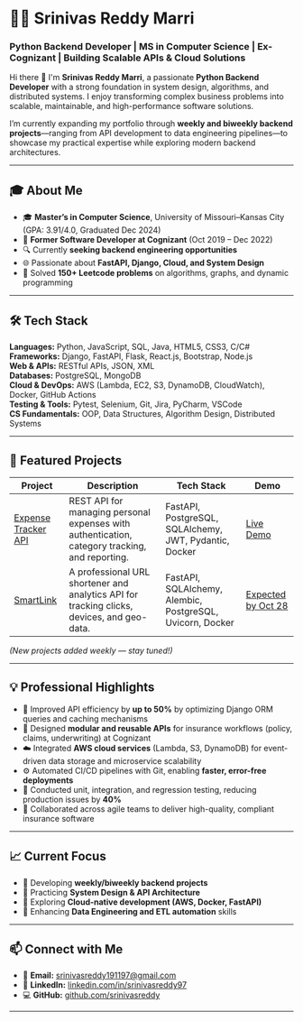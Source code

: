 # 🧑‍💻 Srinivas Reddy Marri

### Python Backend Developer | MS in Computer Science | Ex-Cognizant | Building Scalable APIs & Cloud Solutions

Hi there 👋 I'm **Srinivas Reddy Marri**, a passionate **Python Backend Developer** with a strong foundation in system design, algorithms, and distributed systems. I enjoy transforming complex business problems into scalable, maintainable, and high-performance software solutions.

I’m currently expanding my portfolio through **weekly and biweekly backend projects**—ranging from API development to data engineering pipelines—to showcase my practical expertise while exploring modern backend architectures.

---

## 🎓 About Me

- 🎓 **Master’s in Computer Science**, University of Missouri–Kansas City (GPA: 3.91/4.0, Graduated Dec 2024)  
- 💼 **Former Software Developer at Cognizant** (Oct 2019 – Dec 2022)  
- 🔍 Currently **seeking backend engineering opportunities**  
- 🌐 Passionate about **FastAPI, Django, Cloud, and System Design**  
- 🧠 Solved **150+ Leetcode problems** on algorithms, graphs, and dynamic programming  

---

## 🛠️ Tech Stack

**Languages:** Python, JavaScript, SQL, Java, HTML5, CSS3, C/C#  
**Frameworks:** Django, FastAPI, Flask, React.js, Bootstrap, Node.js  
**Web & APIs:** RESTful APIs, JSON, XML  
**Databases:** PostgreSQL, MongoDB  
**Cloud & DevOps:** AWS (Lambda, EC2, S3, DynamoDB, CloudWatch), Docker, GitHub Actions  
**Testing & Tools:** Pytest, Selenium, Git, Jira, PyCharm, VSCode  
**CS Fundamentals:** OOP, Data Structures, Algorithm Design, Distributed Systems  

---

## 🚀 Featured Projects

| Project | Description | Tech Stack | Demo |
|----------|--------------|-------------|-------|
| [Expense Tracker API](https://github.com/iam-Srini/Expense_Tracker_Api.git) | REST API for managing personal expenses with authentication, category tracking, and reporting. | FastAPI, PostgreSQL, SQLAlchemy, JWT, Pydantic, Docker | [Live Demo](https://expense-tracker-api-i88y.onrender.com) |
| [SmartLink](https://github.com/iam-Srini/SmartLink.git) | A professional URL shortener and analytics API for tracking clicks, devices, and geo-data. | FastAPI, SQLAlchemy, Alembic, PostgreSQL, Uvicorn, Docker | [Expected by Oct 28](#) |


*(New projects added weekly — stay tuned!)*

---

## 💡 Professional Highlights

- 🚀 Improved API efficiency by **up to 50%** by optimizing Django ORM queries and caching mechanisms  
- 🧩 Designed **modular and reusable APIs** for insurance workflows (policy, claims, underwriting) at Cognizant  
- ☁️ Integrated **AWS cloud services** (Lambda, S3, DynamoDB) for event-driven data storage and microservice scalability  
- ⚙️ Automated CI/CD pipelines with Git, enabling **faster, error-free deployments**  
- 🧪 Conducted unit, integration, and regression testing, reducing production issues by **40%**  
- 🤝 Collaborated across agile teams to deliver high-quality, compliant insurance software  

---

## 📈 Current Focus

- 🔹 Developing **weekly/biweekly backend projects**  
- 🔹 Practicing **System Design & API Architecture**  
- 🔹 Exploring **Cloud-native development (AWS, Docker, FastAPI)**  
- 🔹 Enhancing **Data Engineering and ETL automation** skills  

---

## 📫 Connect with Me

- 📧 **Email:** [srinivasreddy191197@gmail.com](mailto:srinivasreddy191197@gmail.com)  
- 💼 **LinkedIn:** [linkedin.com/in/srinivasreddy97](https://linkedin.com/in/srinivasreddy97)  
- 💻 **GitHub:** [github.com/srinivasreddy](https://github.com/iam-Srini)

---
